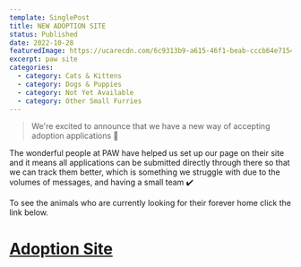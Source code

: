 ```yaml
---
template: SinglePost
title: NEW ADOPTION SITE
status: Published
date: 2022-10-28
featuredImage: https://ucarecdn.com/6c9313b9-a615-46f1-beab-cccb64e7154e/-/crop/953x308/13,1/-/preview/
excerpt: paw site
categories:
  - category: Cats & Kittens
  - category: Dogs & Puppies
  - category: Not Yet Available
  - category: Other Small Furries
---
```

> We're excited to announce that we have a new way of accepting adoption applications 🐾 

The wonderful people at PAW have helped us set up our page on their site and it means all applications can be submitted directly through there so that we can track them better, which is something we struggle with due to the volumes of messages, and having a small team ✔️ 

T﻿o see the animals who are currently looking for their forever home click the link below.

# [A﻿doption Site](https://www.petadoptionwebsite.com/charity/friends-of-rescue-ni)
